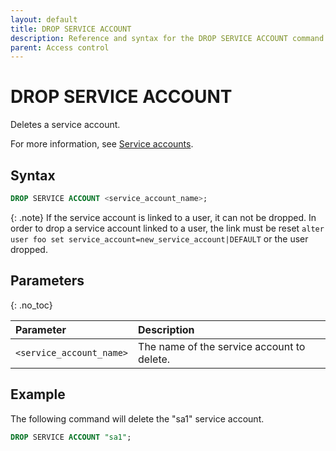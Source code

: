 ```yaml
---
layout: default
title: DROP SERVICE ACCOUNT
description: Reference and syntax for the DROP SERVICE ACCOUNT command.
parent: Access control
---
```


# DROP SERVICE ACCOUNT
Deletes a service account.

For more information, see [Service accounts](../../../Guides/managing-your-organization/service-accounts.md).

## Syntax

```sql
DROP SERVICE ACCOUNT <service_account_name>;
```
{: .note}
If the service account is linked to a user, it can not be dropped. In order to drop a service account linked to a user, the link must be reset `alter user foo set service_account=new_service_account|DEFAULT` or the user dropped.


## Parameters 
{: .no_toc} 

| Parameter  | Description |
| :--------- | :---------- |
| `<service_account_name>`  | The name of the service account to delete. |

## Example

The following command will delete the "sa1" service account. 

```sql
DROP SERVICE ACCOUNT "sa1";
```
